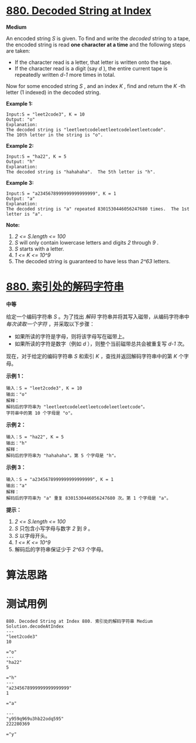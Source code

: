 # [880. Decoded String at Index][enTitle]

**Medium**

An encoded string  *S*  is given. To find and write the  *decoded*  string to a tape, the encoded string is read **one character at a time**  and the following steps are taken:

- If the character read is a letter, that letter is written onto the tape. 
- If the character read is a digit (say  *d* ), the entire current tape is repeatedly written  *d-1*  more times in total.

Now for some encoded string  *S* , and an index  *K* , find and return the  *K* -th letter (1 indexed) in the decoded string.




**Example 1:** 

```
Input:S = "leet2code3", K = 10
Output: "o"
Explanation: 
The decoded string is "leetleetcodeleetleetcodeleetleetcode".
The 10th letter in the string is "o".
```


**Example 2:** 

```
Input:S = "ha22", K = 5
Output: "h"
Explanation: 
The decoded string is "hahahaha".  The 5th letter is "h".
```


**Example 3:** 

```
Input:S = "a2345678999999999999999", K = 1
Output: "a"
Explanation: 
The decoded string is "a" repeated 8301530446056247680 times.  The 1st letter is "a".
```



**Note:** 

1.  *2 <= S.length <= 100*  
2.  *S*  will only contain lowercase letters and digits  *2*  through  *9* . 
3.  *S*  starts with a letter. 
4.  *1 <= K <= 10^9*  
5. The decoded string is guaranteed to have less than  *2^63*  letters.






# [880. 索引处的解码字符串][cnTitle]

**中等**

给定一个编码字符串  *S* 。为了找出 *解码* 字符串并将其写入磁带，从编码字符串中 *每次读取一个字符* ，并采取以下步骤：

- 如果所读的字符是字母，则将该字母写在磁带上。 
- 如果所读的字符是数字（例如  *d* ），则整个当前磁带总共会被重复写  *d-1*  次。

现在，对于给定的编码字符串  *S*  和索引  *K* ，查找并返回解码字符串中的第  *K*  个字母。



**示例 1：** 

```
输入：S = "leet2code3", K = 10
输出："o"
解释：
解码后的字符串为 "leetleetcodeleetleetcodeleetleetcode"。
字符串中的第 10 个字母是 "o"。

```

**示例 2：** 

```
输入：S = "ha22", K = 5
输出："h"
解释：
解码后的字符串为 "hahahaha"。第 5 个字母是 "h"。

```

**示例 3：** 

```
输入：S = "a2345678999999999999999", K = 1
输出："a"
解释：
解码后的字符串为 "a" 重复 8301530446056247680 次。第 1 个字母是 "a"。

```



**提示：** 

1.  *2 <= S.length <= 100*  
2.  *S*  只包含小写字母与数字  *2*  到  *9*  。 
3.  *S*  以字母开头。 
4.  *1 <= K <= 10^9*  
5. 解码后的字符串保证少于  *2^63*  个字母。


# 算法思路

# 测试用例
```
880. Decoded String at Index 880. 索引处的解码字符串 Medium
Solution.decodeAtIndex
---
"leet2code3"
10

="o"
---
"ha22"
5

="h"
---
"a2345678999999999999999"
1

="a"

---
"y959q969u3hb22odq595"
222280369

="y"
```

[enTitle]: https://leetcode.com/problems/decoded-string-at-index/
[cnTitle]: https://leetcode-cn.com/problems/decoded-string-at-index/

